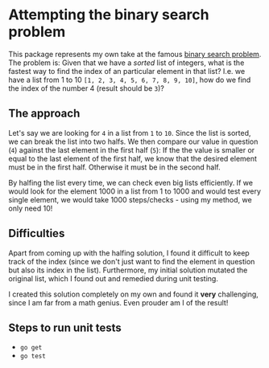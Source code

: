 Attempting the binary search problem
===================================

This package represents my own take at the famous [binary search problem](http://codekata.com/kata/kata02-karate-chop/). The problem is: Given that we have a *sorted* list of integers, what is the fastest way to find the index of an particular element in that list? I.e. we have a list from 1 to 10 `[1, 2, 3, 4, 5, 6, 7, 8, 9, 10]`, how do we find the index of the number 4 (result should be `3`)?

## The approach
Let's say we are looking for `4` in a list from `1` to `10`. Since the list is sorted, we can break the list into two halfs. We then compare our value in question (`4`) against the last element in the first half (`5`): If the the value is smaller or equal to the last element of the first half, we know that the desired element must be in the first half. Otherwise it must be in the second half.

By halfing the list every time, we can check even big lists efficiently. If we would look for the element 1000 in a list from 1 to 1000 and would test every single element, we would take 1000 steps/checks - using my method, we only need 10!

## Difficulties
Apart from coming up with the halfing solution, I found it difficult to keep track of the index (since we don't just want to find the element in question but also its index in the list). Furthermore, my initial solution mutated the original list, which I found out and remedied during unit testing.

I created this solution completely on my own and found it **very** challenging, since I am far from a math genius. Even prouder am I of the result!

## Steps to run unit tests
- `go get`
- `go test`
